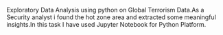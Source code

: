 Exploratory Data Analysis using python on Global Terrorism Data.As a Security analyst i found the hot zone area and extracted some meaningful insights.In this task I have used Jupyter Notebook for Python Platform.
